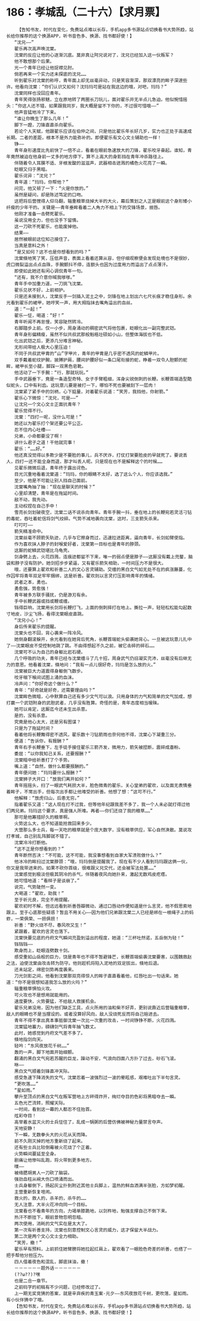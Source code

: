 # 186：孝城乱（二十六）【求月票】
        【告知书友，时代在变化，免费站点难以长存，手机app多书源站点切换看书大势所趋，站长给你推荐的这个换源APP，听书音色多、换源、找书都好使！】
       “沈兄——”
       翟乐再次高声唤沈棠。
       沈棠的反应让他的心逐渐沉底。莫非真让阿兄说对了，沈兄已经加入这一伙叛军？
       他不敢想那个后果。
       光一个青年已经让他捉襟见肘。
       倘若再来一个实力还未探底的沈兄……
       听到翟乐对沈棠的称呼，青年面上却无丝毫异动，只是笑容渐深，那双漂亮的眸子深邃些许。他看向沈棠：“你们认识又如何？沈玛玛可是站在我这边的哦，对吧，玛玛？”
       沈棠同样也没回应青年。
       青年笑得张扬邪魅，立在原地转了两圈长刀玩儿，面对翟乐并无半点儿急迫。他似惋惜摇头：“你这人还不错，如果跟我同岁，我大概是留不下你的，不过很可惜哦——”
       他声音猛地冷了下来。
       “谁让你晚生了那么几年！”
       脚下一蹬，刀锋直直杀向翟乐。
       若论个人天赋，他跟翟乐应该在伯仲之间，只是他比翟乐年长好几岁，实力也正处于高速成长期。二者的差距，根本不是外力能弥补的。即便翟乐有文心文士辅助也一样！
       铮——
       青年身形速度比先前快了一倍不止，看着在眼前急速放大的刀锋，翟乐咬牙奋起。谁知，青年竟然被迫在他身前一丈多的地方停下。算不上高大的身影挡在青年冲杀路径上。
       伴随着令人耳膜不适、牙根发酸的滋滋声，武器相击迸溅的橘色火花亮了一瞬。
       眨眼又归于黑暗。
       翟乐诧异：“沈兄？”
       青年道：“玛玛，你帮他？”
       问完，他又顿了一下：“火是你放的。”
       虽然是疑问，却是陈述笃定的口吻。
       这把将后营搅得人仰马翻，辎重粮草烧掉大半的大火，幕后策划之人正是眼前这个身形矮小纤瘦的少年干的。关键是——青年垂眸看着二人角力不相上下的交锋场景，抿唇。
       他刚才准备一击劈死翟乐。
       虽说没用全力，但也没手下留情。
       这一刀砍不死翟乐，也能废掉他。
       结果——
       居然被眼前这位知己接住了。
       当真是意料之外！
       “是又如何？这不也是你想看到的吗？”
       沈棠倏地笑了笑，压低声音，表面上看着还算从容，但仔细观察便会发现处境也不是很妙，虎口微裂溢出点点血珠，手腕颤抖不停，连额头也因为过度用力而溢出了点点薄汗。
       即使如此她还有闲心调侃青年一句。
       “还有，我不介意你喊我嗲嗲。”
       青年手中加重力道，一刀挑飞沈棠。
       翟乐见状不好，上前相护。
       只是还未接到人，沈棠反手一剑插入泥土之中，剑锋在地上划出六七尺长痕才稳住身形。余光看到翟乐的裙甲，她哼笑一声，用大拇指抹去嘴角溢出的血丝。
       道：“一起！”
       翟乐一怔，喝道：“好！”
       青年听闻不再怠慢，笑容陡然转冷。
       右脚踏步上前。仅一小步，周身涌动的稠密武气将他包裹，眨眼化出一副完整武铠。
       青年身形偏精瘦，虽然不似共叔武那般魁梧壮硕如小山，但整体海拔也不低。
       化出武铠之后，更添几分难言神秘。
       无形间带给人极大心里压迫！
       不同于共叔武甲胄的“山”字甲片，青年的甲胄是几乎密不透风的蛇鳞甲片。
       双手戴着蛇纹护腕，披膊护肩，腰间护腰好似一条口尾衔接的蛇，睁着一双令人胆颤的蛇眸，裙甲长至小腿，脚踩一双黑色皂靴。
       他活动了一下手腕：“行，那就玩玩。”
       手中武器垂下，竟是一条造型奇特、女子手臂粗细，浑身尖锐倒刺的长鞭。长鞭首端造型酷似蛇头，口中有利齿。这玩意儿要是被打一下，哪怕不死也要被刮下一层肉！
       沈棠紧了紧手中的剑柄，心下掂量，对着翟乐说道：“笑芳，我挡他，你射箭。”
       翟乐心下微惊：“沈兄，可是——”
       让沈兄一个文心文士正面抗青年？
       翟乐觉得不行。
       沈棠：“四打一呢，没什么可是！”
       她还以为翟乐打个架还要公平公正。
       忍不住内心吐槽——
       兄弟，小命都要没了啊！
       讲什么君子之道！干他就完事！
       翟乐：“……好。”
       他还真没觉得以多欺少是不要脸的事儿，兵不厌诈，打仗打架要脸皮的早就死了。要说丢人，四打一还不能全身而退，那才叫丢人呢。只是现在也不是解释这个的时候……
       见翟乐微微后退，青年终于露出诧色。
       目光沉重地看着沈棠道：“玛玛，你的眼睛不太好，选了这么个人，你应该选我。”
       至少，他是不可能让别人挡自己面前。
       沈棠嘴角抽了抽：“现在是聊天的时候？”
       心里却清楚，青年是在拖延时间。
       敌不动，我先动。
       主动权捏在自己手中！
       雪亮长剑划破夜空，沈棠二话不说杀向青年。青年手腕一抖，垂在地上的长鞭宛若灵活刁钻的毒蛇，吞吐着蛇信将剑气绞碎。气势不减地袭向沈棠，这时，三支箭矢杀来。
       叮叮叮——
       箭矢精准命中。
       沈棠丝毫不顾箭矢轨迹，几乎与它擦身而过，迅速拉进距离，逼向青年，长剑如臂使指。
       作为喜欢抹人脖子的封喉爱好者，沈棠第一目标也是青年的脖颈。
       这厮的蛇鳞武铠堪比乌龟壳。
       剑身劈上去，火花四溅，连痕迹都留不下来，唯一的弱点便是脖子——这厮没有戴上兜鍪，脑袋和脖子没有防护。她剑招步步紧逼，又有翟乐箭矢相助，一时间压力不是很大。
       哦，还要算上翟欢和祈善二人的文心言灵辅助。交缠的黑白文气如无处不在的疯涨藤蔓，化作囚牢将青年双足牢牢捆绑，这是祈善。翟欢则以言灵打压影响青年的情绪。
       武者之本，勇也。
       勇愈强，势愈强！
       青年被多方联手骚扰，仍是游刃有余。
       手中长鞭武器或挡或鞭或缠。
       铛得巨响，沈棠用长剑将长鞭打飞，上面的倒刺摔打在地上。撕拉一声，轻轻松松能勾起数寸地皮，沙尘飞扬，看得沈棠眼皮直跳。
       “沈兄小心！”
       身后传来翟乐的提醒。
       沈棠头也不回，背心袭来一阵冷风。
       她侧身翻滚躲开，余光看到在她背后死角，长鞭首端蛇头偷袭她背心。一旦被这玩意儿扎中了——沈棠眼皮不受控制地跳了跳。不由得想起不久之前，被它击碎的碎石……
       沈棠可不认为自己的身躯比岩石硬。
       几个呼吸的功夫，青年已经与沈棠缠斗了几十招，周身武气仍旧凝实充沛，丝毫没有后继无力的意思。他看着沈棠，倏地问：“我有一点儿很好奇，玛玛是怎么放的火。”
       沈棠被巨大力道震得身躯倒飞数步。
       咬牙咽下喉间试图上涌的血沫。
       冷声问：“你好奇这个做什么？”
       青年：“好奇就是好奇，还需要理由吗？”
       沈棠眸色微暗，心中默算自己还有多少文气可以浪。只用身体的力气和简单的文气加成，想打赢一个武铠附身的武胆武者，几乎没有胜算。奇怪的是，青年态度相当暧昧。
       她可以肯定，这厮迄今还未生出杀意。
       是的，没有杀意。
       究竟是他心太大，还是另有图谋？
       只是为了拖延时间？
       看着他将长鞭舞得密不透风，翟乐数十刁钻箭雨也奈何他不得，沈棠心下凝重三分。
       便道：“告诉你，有报酬？”
       青年右手长鞭垂下，左手徒手接住翟乐三箭齐发，微用力，箭矢被捏断，震碎成齑粉。
       委屈：“以你我知己关系，还要报酬？”
       沈棠暗中给祈善打了个手势。
       嘴上道：“自然，做什么都要报酬的。”
       青年便问她：“玛玛要什么报酬？”
       沈棠狮子大开口：“放我们离开如何？”
       青年摇摇头，扫了一眼武气耗损大半，脸色微青的翟乐，关心堂弟的翟欢，以及面无表情垂着眸子，不常出手，但每次出手都让他难受的祈善。他想了想：“这可不行。”
       他解释：“放虎归山，后患无穷。”
       指着翟乐又道：“这人现在打不过我，但等他年纪跟我差不多了，我一个人未必就打得过他们两兄弟。玛玛这个要求，真是强人所难。再者——你们还烧了我的粮草……”
       那可是他筹措好久的粮草啊。
       火势这么大，也不知道能抢救回来多少。
       大营那么多士兵，每一天吃的粮草就是个庞大数字，没有粮草供应，军心自然涣散。莫说攻打孝城，自己别乱阵脚就不错了。
       沈棠冷冷打断他。
       “这不正是你想看到的？”
       青年断然否决：“不可能，这不可能，我没事想看到自家大军溃败做什么？”
       他冰冷的眸扫过沈棠脖颈：“哦，玛玛倒是提醒我了。现在有不少人看到玛玛跟这俩一伙，你又是我带进来的。如果不砍你首级，很难跟义兄交代，还会被军法处置……”
       沈棠感觉到极淡但极其阴冷的杀气，伴随着夜风向她扑来，激起无数鸡皮疙瘩。
       她可惜地道：“看样子是谈崩了。”
       说完，气势陡然一变。
       大喝道：“翟欢，助我！”
       至于祈元良，完全不用提醒。
       翟欢初时不解，但远远看到祈善唇瓣微动，通过口唇动作便知道是什么言灵，他不假思索地跟上。至于心底那些疑惑？暂且不用关心——因为他们兄弟跟沈棠二人已经是绑在一根绳子上的蚂蚱，一荣俱荣、一损俱损！
       祈善：“野火烧不尽，春风吹又生！”
       紧跟着，翟欢的言灵也落下。
       沈棠快要见底的丹府文气瞬间充盈到溢出的程度，她道：“三杯吐然诺，五岳倒为轻！”
       铛铛铛——
       欺身而上，眨眼连劈数十剑。
       感受重如山岳般的巨力，饶是青年也不得不暂避锋芒，长鞭首端偷袭沈棠要害，以围魏救赵之法，迫使沈棠由攻击转为防守。他则趁机将陷入泥地的双足拔出，倏地后退。
       还未站定，绵密剑势再度袭来。
       刀光剑影之间，他看到沈棠那双亮得惊人的眸子直直看着他，红唇吐出一句话来。她道：“你不是很想知道我怎么放的火吗？”
       辎重粮草惧怕火攻。
       可火攻也不是想用就能用的。
       速度要快，火势要猛，不给敌人救援机会。
       翟乐兄弟没用，因为他们缺乏工具，点火所用的油和柴不好弄，更别说靠近后营辎重粮草，敌人的眼睛也不是当摆设的。或者没算好风向，敌人没烧死反而将自己赔进去。
       青年不得不拿出真本事抵御沈棠一次比一次重的攻击，一时间铮铮不断，火花四溅。
       沈棠猛地蓄力，磅礴剑气将青年抽飞数丈。
       此时，她感觉到丹府文气差不多了。
       倏地指剑向天。
       轻吟：“东风夜放花千树……”
       轰的一声，脚下地面开始细颤。
       翻涌的黑白文气宛若苏醒的巨龙，躁动不安，气浪向四面八方扑了过去，砂石飞滚。
       咻——
       黑白文气顺着剑锋直冲天际。
       感受急速下降消失的文气，沈棠忍着一波强烈过一波的晕眩感，艰难吐出下半句言灵。
       “更吹落……”
       “星如雨。”
       攀升至顶点的黑白文气在叛军营地上方砰得炸开，绚烂夺目的色彩将黑暗夺去一瞬。
       五色光芒流转，照耀天际。
       一时间，看到这一幕的人都忍不住抬首。
       炫彩夺目！
       高举着水盆灭火的士兵怔住了，乱成一锅粥的后营仿佛被神秘力量禁言夺声。
       天地安静！
       下一瞬，无数拳头大的火花从天而降。
       前不久刚灭掉的地方重新烧了起来。
       还有些士兵比较倒霉被火花烧了个正着。
       火势瞬间蔓延至全身。
       剧痛让他惨叫乱跑，将火带到更多地方。
       噗——
       被络腮胡男人一刀砍了脑袋。
       强劲血柱从碗大伤口喷涌而出。
       士兵身躯倒下，扬起灰尘扑到附近其他士兵脚上，温热的鲜血洒满半张脸，方如梦初醒。
       主营重新恢复喧闹。
       救火的，救人的，杀羊的，杀牛的……
       无人注意，大半火花冲向同一个目标。
       沈棠看也不看青年的方向，力竭单膝跪地，以剑杵地，勉强支撑自己不倒下来。
       热汗不断挂下，眼前景物忽明忽暗。
       两次使用，消耗的文气实在是太大了。
       第一次有祈善支持，沈棠也刻意控制文心言灵的威力，这才保留大半战力。
       第二次是两个文心文士全力相助。
       “笑芳，撤！”
       翟乐早有预料，上前抓住她臂膀将她拉起扛肩上，翟欢看了一眼脸色奇差的祈善，也搭了一把手帮他分担压力。
       四人借着夜色和混乱，脚底抹油，撤！
       －－－－－－题外话－－－－－－
       (??ω??)?嘿
       也是二合一章节。
       之前码字的初稿有不少问题，已经修改过了。
       上一期无奖竞猜的答案，就是辛弃疾的青玉案·元夕——东风夜放花千树，更吹落，星如雨。有小伙伴猜中了哦。
       【告知书友，时代在变化，免费站点难以长存，手机app多书源站点切换看书大势所趋，站长给你推荐的这个换源APP，听书音色多、换源、找书都好使！】
